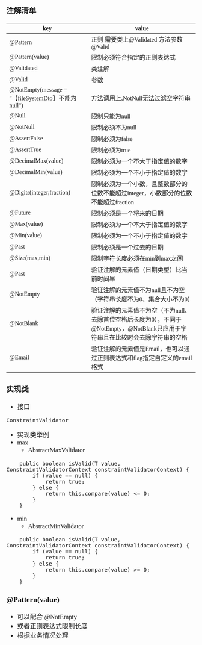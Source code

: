 <span  style="font-family: Simsun,serif; font-size: 17px; ">

### 注解清单

| key                                           | value                                                                       |
|-----------------------------------------------|-----------------------------------------------------------------------------|
| @Pattern                                      | 正则 需要类上@Validated 方法参数@Valid                                                |
| @Pattern(value)                               | 限制必须符合指定的正则表达式                                                              |
| @Validated                                    | 类注解                                                                         |
| @Valid                                        | 参数                                                                          |
| @NotEmpty(message = "【fileSystemDto】不能为null") | 方法调用上,NotNull无法过滤空字符串                                                       |
| @Null                                         | 限制只能为null                                                                   |
| @NotNull                                      | 限制必须不为null                                                                  |
| @AssertFalse                                  | 限制必须为false                                                                  |
| @AssertTrue                                   | 限制必须为true                                                                   |
| @DecimalMax(value)                            | 限制必须为一个不大于指定值的数字                                                            |
| @DecimalMin(value)                            | 限制必须为一个不小于指定值的数字                                                            |
| @Digits(integer,fraction)                     | 限制必须为一个小数，且整数部分的位数不能超过integer，小数部分的位数不能超过fraction                           |
| @Future                                       | 限制必须是一个将来的日期                                                                |
| @Max(value)                                   | 限制必须为一个不大于指定值的数字                                                            |
| @Min(value)                                   | 限制必须为一个不小于指定值的数字                                                            |
| @Past                                         | 限制必须是一个过去的日期                                                                |
| @Size(max,min)                                | 限制字符长度必须在min到max之间                                                          |
| @Past                                         | 验证注解的元素值（日期类型）比当前时间早                                                        |
| @NotEmpty                                     | 验证注解的元素值不为null且不为空（字符串长度不为0、集合大小不为0）                                        |
| @NotBlank                                     | 验证注解的元素值不为空（不为null、去除首位空格后长度为0），不同于@NotEmpty，@NotBlank只应用于字符串且在比较时会去除字符串的空格 |
| @Email                                        | 验证注解的元素值是Email，也可以通过正则表达式和flag指定自定义的email格式                                 |

### 实现类

- 接口

~~~
ConstraintValidator
~~~

- 实现类举例
- max
    - AbstractMaxValidator

~~~
    public boolean isValid(T value, ConstraintValidatorContext constraintValidatorContext) {
        if (value == null) {
            return true;
        } else {
            return this.compare(value) <= 0;
        }
    }
~~~

- min
    - AbstractMinValidator

~~~
    public boolean isValid(T value, ConstraintValidatorContext constraintValidatorContext) {
        if (value == null) {
            return true;
        } else {
            return this.compare(value) >= 0;
        }
    }
~~~

### @Pattern(value)

- 可以配合 @NotEmpty
- 或者正则表达式限制长度
- 根据业务情况处理

</span>